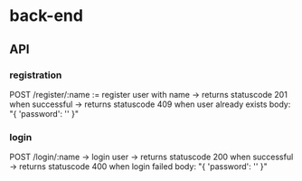 # back-end
## API
### registration
POST /register/:name := register user with name -> returns statuscode 201 when successful
                                                -> returns statuscode 409 when user already exists
    body: "{ 'password': '<password>' }"
    
### login
POST /login/:name -> login user -> returns statuscode 200 when successful
                                -> returns statuscode 400 when login failed
    body: "{ 'password': '<password>' }"

